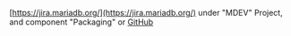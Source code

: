 [https://jira.mariadb.org/](https://jira.mariadb.org/) under "MDEV" Project, and component "Packaging" or [GitHub](%%GITHUB-REPO%%/issues)
